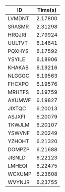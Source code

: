 |ID|Time(s)|
|-|-|
|LVMDNT|2.17800|
|SRASMR|2.31298|
|HRQJRI|2.79924|
|UULTVT|6.14641|
|PQXHYS|6.17592|
|YSYILE|6.18906|
|KHAKAB|6.19216|
|NLGGGC|6.19563|
|FHCXPO|6.19576|
|MRHTFS|6.19759|
|AXUMWF|6.19827|
|JIXTQC|6.20013|
|ASJXFI|6.20079|
|TKWJLM|6.20107|
|YSWVNF|6.20249|
|YZHOHT|6.21320|
|DOMPZP|6.21688|
|JISNLD|6.22123|
|LMHEQI|6.22475|
|WCXUMP|6.23608|
|WVYNJR|6.23755|
